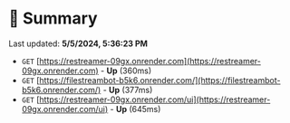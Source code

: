 # 📖 Summary
Last updated: **5/5/2024, 5:36:23 PM**

- `GET` [https://restreamer-09gx.onrender.com](https://restreamer-09gx.onrender.com) - **Up** (360ms)
- `GET` [https://filestreambot-b5k6.onrender.com/](https://filestreambot-b5k6.onrender.com/) - **Up** (377ms)
- `GET` [https://restreamer-09gx.onrender.com/ui](https://restreamer-09gx.onrender.com/ui) - **Up** (645ms)
